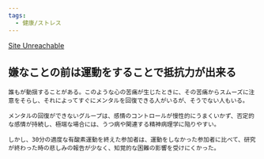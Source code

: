 ```yaml
---
tags:
  - 健康/ストレス
---
```

[Site Unreachable](https://yuchrszk.blogspot.com/2022/09/hiit.html)

## 嫌なことの前は運動をすることで抵抗力が出来る

```
誰もが動揺することがある。このような心の苦痛が生じたときに、その苦痛からスムーズに注意をそらし、それによってすぐにメンタルを回復できる人がいるが、そうでない人もいる。

メンタルの回復ができないグループは、感情のコントロールが慢性的にうまくいかず、否定的な感情が持続し、極端な場合には、うつ病や関連する精神病理学に陥りやすい。

しかし、30分の適度な有酸素運動を終えた参加者は、運動をしなかった参加者に比べて、研究が終わった時の悲しみの報告が少なく、知覚的な困難の影響を受けにくかった。
```

